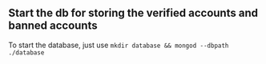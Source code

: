## Start the db for storing the verified accounts and banned accounts

To start the database, just use `mkdir database && mongod --dbpath ./database`

